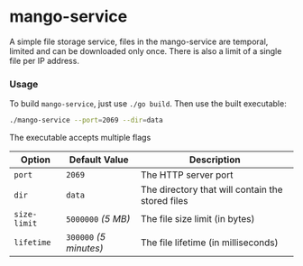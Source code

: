 # mango-service

A simple file storage service, files in the mango-service are temporal, limited and 
can be downloaded only once. There is also a limit of a single file per IP address.

### Usage
To build `mango-service`, just use `./go build`. Then use the built executable:
```bash
./mango-service --port=2069 --dir=data
```
The executable accepts multiple flags

| Option       | Default Value          | Description                                      |
|--------------|------------------------|--------------------------------------------------|
| `port`       | `2069`                 | The HTTP server port                             |
| `dir`        | `data`                 | The directory that will contain the stored files |
| `size-limit` | `5000000` *(5 MB)*     | The file size limit (in bytes)                   |
| `lifetime`   | `300000` *(5 minutes)* | The file lifetime (in milliseconds)              |